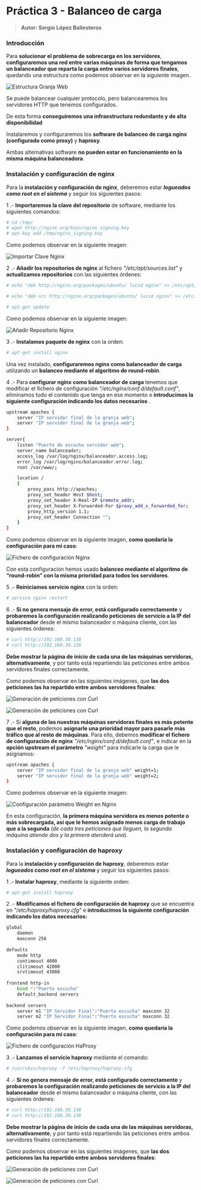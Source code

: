 # Práctica 3 - Balanceo de carga
> **Autor: Sergio López Ballesteros**

### Introducción
Para **solucionar el problema de sobrecarga en los servidores**, **configuraremos una red entre varias máquinas de forma que tengamos un balanceador que reparta la carga entre varios servidores finales**, quedando una estructura como podemos observar en la siguiente imagen.

![Estructura Granja Web][captura1]

Se puede balancear cualquier protocolo, pero balancearemos los servidores HTTP que tenemos configurados.

De esta forma **conseguiremos una infraestructura redundante y de alta disponibilidad**

Instalaremos y configuraremos los **software de balanceo de carga nginx (configurado como proxy)** y **haproxy**.

Ambas alternativas software **no pueden estar en funcionamiento en la misma máquina balanceadora**.

### Instalación y configuración de nginx
Para la **instalación y configuración de nginx**, deberemos estar ***logueados como root en el sistema*** y seguir los siguientes pasos:

1 .- **Importaremos la clave del repositorio** de software, mediante los siguientes comandos:

```sh
# cd /tmp/
# wget http://nginx.org/keys/nginx_signing.key
# apt-key add /tmp/nginx_signing.key
```

Como podemos observar en la siguiente imagen:

![Importar Clave Nginx][captura2]

2 .- **Añadir los repositorios de nginx** al fichero *"/etc/apt/sources.list"* y **actualizamos repositorios** con las siguientes órdenes:

```sh
# echo "deb http://nginx.org/packages/ubuntu/ lucid nginx" >> /etc/apt/sources.list

# echo "deb-src http://nginx.org/packages/ubuntu/ lucid nginx" >> /etc/apt/sources.list

# apt-get update
```

Como podemos observar en la siguiente imagen:

![Añadir Repositorio Nginx][captura3]

3 .- **Instalamos paquete de nginx** con la orden:

```sh
# apt-get install nginx
```

Una vez instalado, **configuraremos nginx como balanceador de carga** utilizando un **balanceo mediante el algoritmo de round-robin**.

4 .- Para **configurar nginx como balanceador de carga** tenemos que modificar el fichero de configuración *"/etc/nginx/conf.d/default.conf"*, eliminamos todo el contenido que tenga en ese momento e **introducimos la siguiente configuración indicando los datos necesarios** . 

```sh
upstream apaches {
	server "IP servidor final de la granja web";
	server "IP servidor final de la granja web";
}

server{
	listen "Puerto de escucha servidor web";
	server_name balanceador;
	access_log /var/log/nginx/balanceador.access.log;
	error_log /var/log/nginx/balanceador.error.log;
	root /var/www/;

	location /
	{
		proxy_pass http://apaches;
		proxy_set_header Host $host;
		proxy_set_header X-Real-IP $remote_addr;
		proxy_set_header X-Forwarded-For $proxy_add_x_forwarded_for;
		proxy_http_version 1.1;
		proxy_set_header Connection "";
	}
}
```

Como podemos observar en la siguiente imagen, **como quedaría la configuración para mi caso**:

![Fichero de configuración Nginx][captura4]

Con esta configuración hemos usado **balanceo mediante el algoritmo de “round-robin” con la misma prioridad para todos los servidores**.

5 .- **Reiniciamos servicio nginx** con la orden:

```sh
# service nginx restart
```

6 .- **Si no genera mensaje de error, está configurado correctamente** y **probaremos la configuración realizando peticiones de servicio a la IP del balanceador** desde el mismo balanceador o máquina cliente, con las siguientes órdenes:

```sh
# curl http://192.168.30.138
# curl http://192.168.30.138
```

**Debe mostrar la página de inicio de cada una de las máquinas servidoras, alternativamente**, y por tanto está repartiendo las peticiones entre ambos servidores finales correctamente.

Como podemos observar en las siguientes imágenes, que **las dos peticiones las ha repartido entre ambos servidores finales**:

![Generación de peticiones con Curl][captura5]

![Generación de peticiones con Curl][captura6]

7 .- Si **alguna de las nuestras máquinas servidoras finales es más potente que el resto**, podemos **asignarle una prioridad mayor para pasarle más tráfico que al resto de máquinas**. 
Para ello, debemos **modificar el fichero de configuración de nginx** *"/etc/nginx/conf.d/default.conf"*, e indicar en la **opción upstream el parámetro** *"weight"* para indicarle la carga que le asignamos:

```sh
upstream apaches {
	server "IP servidor final de la granja web" weight=1;
	server "IP servidor final de la granja web" weight=2;
}
```

Como podemos observar en la siguiente imagen:

![Configuración parámetro Weight en Nginx][captura7]

En esta configuración, **la primera máquina servidora es menos potente o más sobrecargada, así que le hemos asignado menos carga de trabajo que a la segunda** (*de cada tres peticiones que lleguen, la segunda máquina atiende dos y la primera atenderá una*).


### Instalación y configuración de haproxy
Para la **instalación y configuración de haproxy**, deberemos estar ***logueados como root en el sistema*** y seguir los siguientes pasos:

1 .- **Instalar haproxy**, mediante la siguiente orden:

```sh
# apt-get install haproxy
```

2 .- **Modificamos el fichero de configuración de haproxy** que se encuentra en *"/etc/haproxy/haproxy.cfg"* e **introducimos la siguiente configuración indicando los datos necesarios:** 

```sh
global
	daemon
	maxconn 256
	
defaults
	mode http
	contimeout 4000
	clitimeout 42000
	srvtimeout 43000
	
frontend http-in
	bind *:"Puerto escucha"
	default_backend servers
	
backend servers
	server m1 "IP Servidor Final":"Puerto escucha" maxconn 32
	server m2 "IP Servidor Final":"Puerto escucha" maxconn 32
```

Como podemos observar en la siguiente imagen, **como quedaría la configuración para mi caso**:

![Fichero de configuración HaProxy][captura8]

3 .- **Lanzamos el servicio haproxy** mediante el comando:

```sh
# /usr/sbin/haproxy -f /etc/haproxy/haproxy.cfg
```

4 .- **Si no genera mensaje de error, está configurado correctamente** y **probaremos la configuración realizando peticiones de servicio a la IP del balanceador** desde el mismo balanceador o máquina cliente, con las siguientes órdenes:

```sh
# curl http://192.168.30.138
# curl http://192.168.30.138
```

**Debe mostrar la página de inicio de cada una de las máquinas servidoras, alternativamente**, y por tanto está repartiendo las peticiones entre ambos servidores finales correctamente.

Como podemos observar en las siguientes imágenes, que **las dos peticiones las ha repartido entre ambos servidores finales**:

![Generación de peticiones con Curl][captura5]

![Generación de peticiones con Curl][captura6]

[captura1]: https://github.com/sergiol29/UGR_SWAP/blob/master/Practica3/capturas/Estructura_GranjaWeb.png "Estructura Granja Web"

[captura2]: https://github.com/sergiol29/UGR_SWAP/blob/master/Practica3/capturas/Captura1_ImportarClaveNginx.PNG "Importar Clave Nginx"
   
[captura3]: https://github.com/sergiol29/UGR_SWAP/blob/master/Practica3/capturas/Captura2_AnadirRepositorio.PNG "Añadir Repositorio Nginx"

[captura4]: https://github.com/sergiol29/UGR_SWAP/blob/master/Practica3/capturas/Captura3_ConfiguracionNginx.PNG "Fichero de configuración Nginx"
   
[captura5]: https://github.com/sergiol29/UGR_SWAP/blob/master/Practica3/capturas/Captura4_1_Curl.PNG "Generación de peticiones con Curl"
   
[captura6]: https://github.com/sergiol29/UGR_SWAP/blob/master/Practica3/capturas/Captura4_Curl.PNG "Generación de peticiones con Curl"
   
[captura7]: https://github.com/sergiol29/UGR_SWAP/blob/master/Practica3/capturas/Captura5_Configuracion_Weight_Nginx.PNG "Configuración parametro Weight en Nginx"
   
[captura8]: https://github.com/sergiol29/UGR_SWAP/blob/master/Practica3/capturas/Captura6_Configuracion_haproxy.PNG "Fichero de configuración HaProxy"



